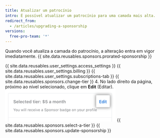 ```yaml
---
title: Atualizar um patrocínio
intro: É possível atualizar um patrocínio para uma camada mais alta.
redirect_from:
  - /articles/upgrading-a-sponsorship
versions:
  free-pro-team: '*'
---
```


Quando você atualiza a camada do patrocínio, a alteração entra em vigor imediatamente. {{ site.data.reusables.sponsors.prorated-sponsorship }}

{{ site.data.reusables.user_settings.access_settings }}
{{ site.data.reusables.user_settings.billing }}
{{ site.data.reusables.user_settings.subscriptions-tab }}
{{ site.data.reusables.sponsors.change-tier }}
4. No lado direito da página, próximo ao nível selecionado, clique em **Edit** (Editar). ![Botão Edit tier (Editar nível)](/assets/images/help/billing/edit-tier-button.png)
{{ site.data.reusables.sponsors.select-a-tier }}
{{ site.data.reusables.sponsors.update-sponsorship }}

